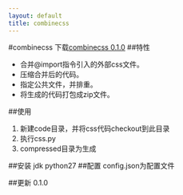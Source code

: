 ```yaml
---
layout: default
title: combinecss
---
```

#combinecss
下载[combinecss 0.1.0](https://github.com/wxnet2013/combinecss/archive/0.1.0.zip)
##特性
+ 合并@import指令引入的外部css文件。
+ 压缩合并后的代码。
+ 指定公共文件，并排重。
+ 将生成的代码打包成zip文件。

##使用
1. 新建code目录，并将css代码checkout到此目录
2. 执行css.py
3. compressed目录为生成

##安装
jdk
python27
##配置
config.json为配置文件

##更新
0.1.0




